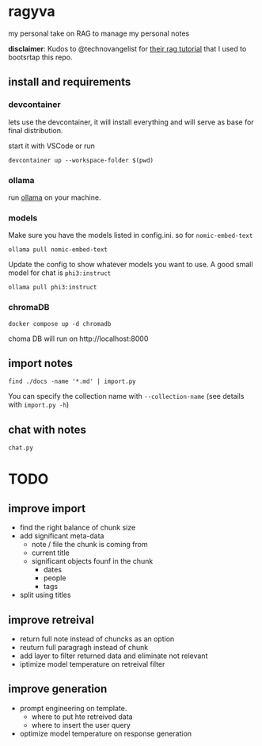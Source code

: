 # ragyva
my personal take on RAG to manage my personal notes

__disclaimer__: Kudos to @technovangelist for [their rag tutorial](https://github.com/technovangelist/videoprojects/tree/main/2024-04-04-build-rag-with-python) that I used to bootsrtap this repo.


## install and requirements
### devcontainer
lets use the devcontainer, it will install everything and will serve as base for final distribution.

start it with VSCode or run
```
devcontainer up --workspace-folder $(pwd)
```

### ollama
run [ollama](https://ollama.com/) on your machine.

### models
Make sure you have the models listed in config.ini. so for `nomic-embed-text`
```
ollama pull nomic-embed-text
```

Update the config to show whatever models you want to use.
A good small model for chat is `phi3:instruct`
```
ollama pull phi3:instruct
```


### chromaDB
```
docker compose up -d chromadb
```
choma DB will run on http://localhost:8000


## import notes
```
find ./docs -name '*.md' | import.py
```

You can specify the collection name with `--collection-name`
(see details with `import.py -h`)

## chat with notes
```
chat.py
```

# TODO
## improve import
- find the right balance of chunk size
- add significant meta-data
    - note / file the chunk is coming from
    - current title
    - significant objects founf in the chunk
        - dates
        - people
        - tags
- split using titles

## improve retreival
- return full note instead of chuncks as an option
- reuturn full paragragh instead of chunk
- add layer to filter returned data and eliminate not relevant
- iptimize model temperature on retreival filter

## improve generation
- prompt engineering on template.
    - where to put hte retreived data
    - where to insert the user query
- optimize model temperature on response generation
